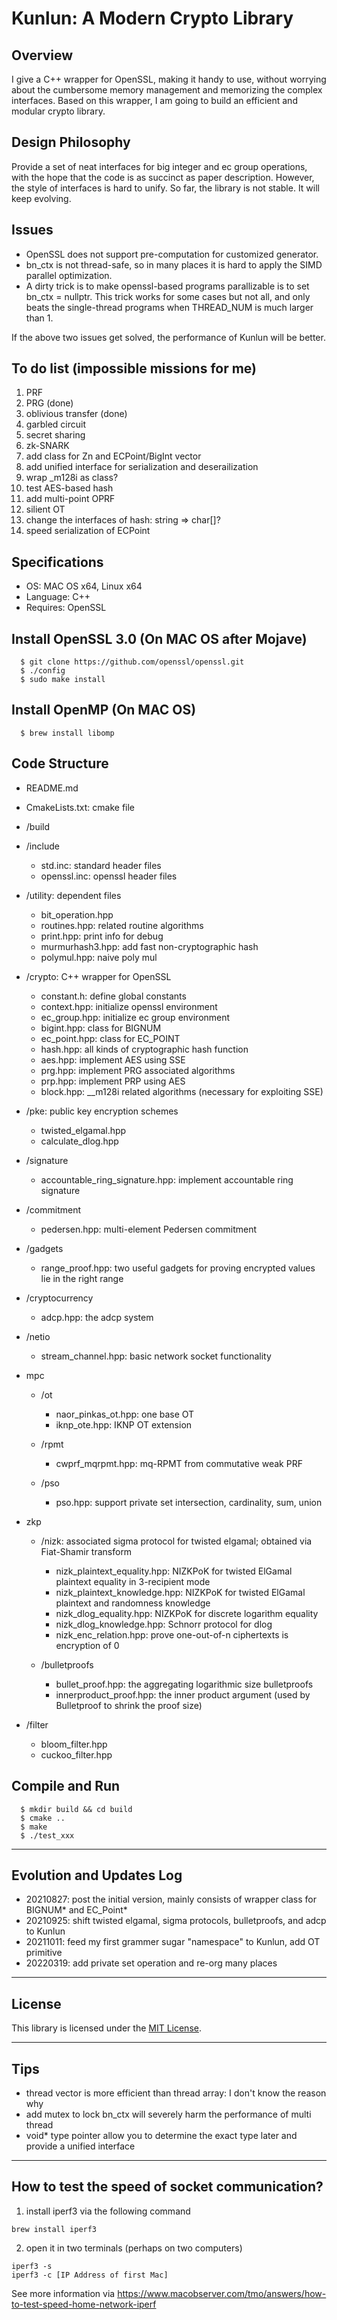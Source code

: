 # Kunlun: A Modern Crypto Library

## Overview

I give a C++ wrapper for OpenSSL, making it handy to use, without worrying about the cumbersome memory management and memorizing the complex interfaces. Based on this wrapper, I am going to build an efficient and modular crypto library. 

## Design Philosophy

Provide a set of neat interfaces for big integer and ec group operations, with the hope that the code is as succinct as paper description. However, the style of interfaces is hard to unify. So far, the library is not stable. It will keep evolving. 

## Issues

* OpenSSL does not support pre-computation for customized generator.
* bn_ctx is not thread-safe, so in many places it is hard to apply the SIMD parallel optimization. 
* A dirty trick is to make openssl-based programs parallizable is to set bn_ctx = nullptr. This trick works for some cases but not all, and only beats the single-thread programs when THREAD_NUM is much larger than 1.  

If the above two issues get solved, the performance of Kunlun will be better.

## To do list (impossible missions for me)

1. PRF  
2. PRG (done)
2. oblivious transfer (done)
3. garbled circuit
4. secret sharing
5. zk-SNARK
6. add class for Zn and ECPoint/BigInt vector
7. add unified interface for serialization and deserailization
8. wrap _m128i as class?
9. test AES-based hash
10. add multi-point OPRF
11. silient OT
12. change the interfaces of hash: string => char[]?
13. speed serialization of ECPoint


## Specifications

- OS: MAC OS x64, Linux x64
- Language: C++
- Requires: OpenSSL

## Install OpenSSL 3.0 (On MAC OS after Mojave)
```
  $ git clone https://github.com/openssl/openssl.git
  $ ./config 
  $ sudo make install
```

## Install OpenMP (On MAC OS)
```
  $ brew install libomp
```

## Code Structure

- README.md

- CmakeLists.txt: cmake file

- /build

- /include
  * std.inc: standard header files
  * openssl.inc: openssl header files

- /utility: dependent files
  * bit_operation.hpp
  * routines.hpp: related routine algorithms 
  * print.hpp: print info for debug
  * murmurhash3.hpp: add fast non-cryptographic hash
  * polymul.hpp: naive poly mul

- /crypto: C++ wrapper for OpenSSL
  * constant.h: define global constants
  * context.hpp: initialize openssl environment
  * ec_group.hpp: initialize ec group environment
  * bigint.hpp: class for BIGNUM
  * ec_point.hpp: class for EC_POINT
  * hash.hpp: all kinds of cryptographic hash function
  * aes.hpp: implement AES using SSE
  * prg.hpp: implement PRG associated algorithms
  * prp.hpp: implement PRP using AES
  * block.hpp: __m128i related algorithms (necessary for exploiting SSE)

- /pke: public key encryption schemes
  * twisted_elgamal.hpp
  * calculate_dlog.hpp

- /signature
  * accountable_ring_signature.hpp: implement accountable ring signature

- /commitment
  * pedersen.hpp: multi-element Pedersen commitment

- /gadgets
  * range_proof.hpp: two useful gadgets for proving encrypted values lie in the right range

- /cryptocurrency
  * adcp.hpp: the adcp system 

- /netio
  * stream_channel.hpp: basic network socket functionality

- mpc
  - /ot
    * naor_pinkas_ot.hpp: one base OT
    * iknp_ote.hpp: IKNP OT extension

  - /rpmt
    * cwprf_mqrpmt.hpp: mq-RPMT from commutative weak PRF

  - /pso
    * pso.hpp: support private set intersection, cardinality, sum, union

- zkp
  - /nizk: associated sigma protocol for twisted elgamal; obtained via Fiat-Shamir transform  
    * nizk_plaintext_equality.hpp: NIZKPoK for twisted ElGamal plaintext equality in 3-recipient mode
    * nizk_plaintext_knowledge.hpp: NIZKPoK for twisted ElGamal plaintext and randomness knowledge
    * nizk_dlog_equality.hpp: NIZKPoK for discrete logarithm equality
    * nizk_dlog_knowledge.hpp: Schnorr protocol for dlog
    * nizk_enc_relation.hpp: prove one-out-of-n ciphertexts is encryption of 0

  - /bulletproofs
    * bullet_proof.hpp: the aggregating logarithmic size bulletproofs
    * innerproduct_proof.hpp: the inner product argument (used by Bulletproof to shrink the proof size) 

- /filter
  * bloom_filter.hpp
  * cuckoo_filter.hpp

## Compile and Run
```
  $ mkdir build && cd build
  $ cmake ..
  $ make
  $ ./test_xxx 
```

---

## Evolution and Updates Log

   * 20210827: post the initial version, mainly consists of wrapper class for BIGNUM* and EC_Point*
   * 20210925: shift twisted elgamal, sigma protocols, bulletproofs, and adcp to Kunlun
   * 20211011: feed my first grammer sugar "namespace" to Kunlun, add OT primitive
   * 20220319: add private set operation and re-org many places 

---

## License

This library is licensed under the [MIT License](LICENSE).

---

## Tips

* thread vector is more efficient than thread array: I don't know the reason why
* add mutex to lock bn_ctx will severely harm the performance of multi thread 
* void* type pointer allow you to determine the exact type later and provide a unified interface

---

## How to test the speed of socket communication?

1. install iperf3 via the following command
```
brew install iperf3
```

2. open it in two terminals (perhaps on two computers)
```
iperf3 -s
iperf3 -c [IP Address of first Mac]
```

See more information via https://www.macobserver.com/tmo/answers/how-to-test-speed-home-network-iperf


